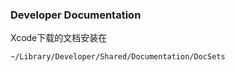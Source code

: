 ### Developer Documentation 

Xcode下载的文档安装在

```
~/Library/Developer/Shared/Documentation/DocSets

```

